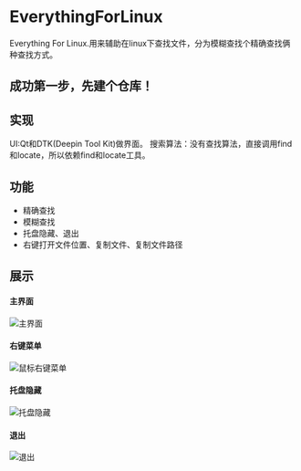 # EverythingForLinux
Everything For Linux.用来辅助在linux下查找文件，分为模糊查找个精确查找俩种查找方式。

## 成功第一步，先建个仓库！

## 实现
UI:Qt和DTK(Deepin Tool Kit)做界面。
搜索算法：没有查找算法，直接调用find和locate，所以依赖find和locate工具。

## 功能
- 精确查找
- 模糊查找
- 托盘隐藏、退出
- 右键打开文件位置、复制文件、复制文件路径

## 展示
#### 主界面
![主界面](https://github.com/UOS-AlvisWang/EverythingForLinux/blob/master/show/main.png")

#### 右键菜单
![鼠标右键菜单](https://github.com/UOS-AlvisWang/EverythingForLinux/blob/master/show/rightBtnMenu.png")

#### 托盘隐藏
![托盘隐藏](https://github.com/UOS-AlvisWang/EverythingForLinux/blob/master/show/tray.png")

#### 退出
![退出](https://github.com/UOS-AlvisWang/EverythingForLinux/blob/master/show/exit.png")
